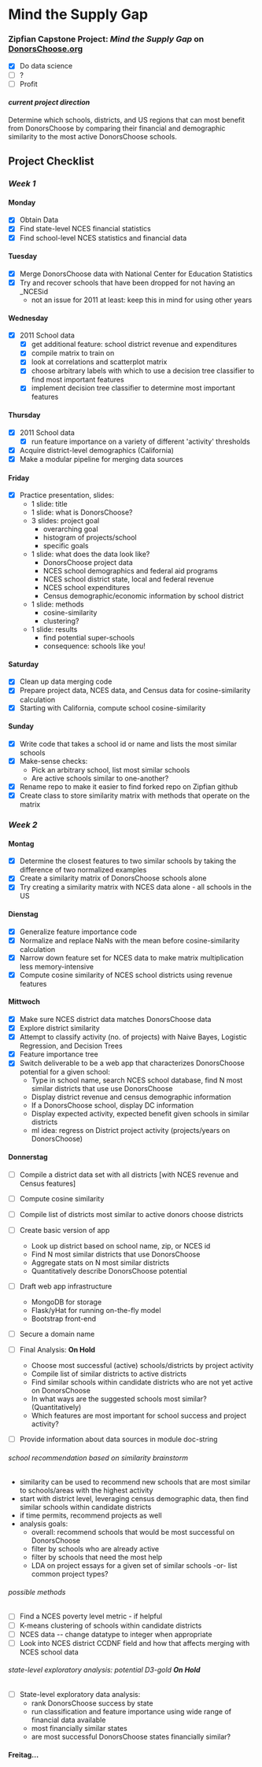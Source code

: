 Mind the Supply Gap
===

### Zipfian Capstone Project: _Mind the Supply Gap_ on [DonorsChoose.org](http://donorschoose.org)

- [x] Do data science
- [ ] ?
- [ ] Profit

#### _current project direction_
Determine which schools, districts, and US regions that can most benefit from DonorsChoose by comparing their financial and demographic similarity to the most active DonorsChoose schools.

## Project Checklist

### _Week 1_

#### Monday
- [x] Obtain Data
- [x] Find state-level NCES financial statistics
- [x] Find school-level NCES statistics and financial data

#### Tuesday
- [x] Merge DonorsChoose data with National Center for Education Statistics
- [x] Try and recover schools that have been dropped for not having an \_NCESid
  * not an issue for 2011 at least: keep this in mind for using other years

#### Wednesday
- [x] 2011 School data
  * [x] get additional feature: school district revenue and expenditures
  * [x] compile matrix to train on
  * [x] look at correlations and scatterplot matrix
  * [x] choose arbitrary labels with which to use a decision tree classifier to find most important features
  * [x] implement decision tree classifier to determine most important features

#### Thursday
- [x] 2011 School data
  * [x] run feature importance on a variety of different 'activity' thresholds
- [x] Acquire district-level demographics (California)
- [x] Make a modular pipeline for merging data sources

#### Friday
- [x] Practice presentation, slides:
  * 1 slide: title
  * 1 slide: what is DonorsChoose?
  * 3 slides: project goal 
    * overarching goal
    * histogram of projects/school
    * specific goals
  * 1 slide: what does the data look like?
    * DonorsChoose project data
    * NCES school demographics and federal aid programs
    * NCES school district state, local and federal revenue
    * NCES school expenditures
    * Census demographic/economic information by school district
  * 1 slide: methods
    * cosine-similarity
    * clustering?
  * 1 slide: results
    * find potential super-schools
    * consequence: schools like you!

#### Saturday
- [x] Clean up data merging code
- [x] Prepare project data, NCES data, and Census data for cosine-similarity calculation
- [x] Starting with California, compute school cosine-similarity

#### Sunday
- [x] Write code that takes a school id or name and lists the most similar schools
- [x] Make-sense checks:
  * Pick an arbitrary school, list most similar schools 
  * Are active schools similar to one-another?
- [x] Rename repo to make it easier to find forked repo on Zipfian github
- [x] Create class to store similarity matrix with methods that operate on the matrix

### _Week 2_

#### Montag
- [x] Determine the closest features to two similar schools by taking the difference of two normalized examples
- [x] Create a similarity matrix of DonorsChoose schools alone
- [x] Try creating a similarity matrix with NCES data alone - all schools in the US

#### Dienstag
- [x] Generalize feature importance code
- [x] Normalize and replace NaNs with the mean before cosine-similarity calculation
- [x] Narrow down feature set for NCES data to make matrix multiplication less memory-intensive
- [x] Compute cosine similarity of NCES school districts using revenue features

#### Mittwoch
- [x] Make sure NCES district data matches DonorsChoose data
- [x] Explore district similarity
- [x] Attempt to classify activity (no. of projects) with Naive Bayes, Logistic Regression, and Decision Trees
- [x] Feature importance tree
- [x] Switch deliverable to be a web app that characterizes DonorsChoose potential for a given school:
  * Type in school name, search NCES school database, find N most similar districts that use use DonorsChoose 
  * Display district revenue and census demographic information
  * If a DonorsChoose school, display DC information
  * Display expected activity, expected benefit given schools in similar districts
  * ml idea: regress on District project activity (projects/years on DonorsChoose)

#### Donnerstag
- [ ] Compile a district data set with all districts [with NCES revenue and Census features]
- [ ] Compute cosine similarity
- [ ] Compile list of districts most similar to active donors choose districts



- [ ] Create basic version of app
  * Look up district based on school name, zip, or NCES id
  * Find N most similar districts that use DonorsChoose
  * Aggregate stats on N most similar districts
  * Quantitatively describe DonorsChoose potential
- [ ] Draft web app infrastructure
  * MongoDB for storage
  * Flask/yHat for running on-the-fly model
  * Bootstrap front-end
- [ ] Secure a domain name

- [ ] Final Analysis: **On Hold**
  * Choose most successful (active) schools/districts by project activity
  * Compile list of similar districts to active districts
  * Find similar schools within candidate districts who are not yet active on DonorsChoose
  * In what ways are the suggested schools most similar? (Quantitatively)
  * Which features are most important for school success and project activity?

- [ ] Provide information about data sources in module doc-string


###### school recommendation based on similarity _brainstorm_
- similarity can be used to recommend new schools that are most similar to schools/areas with the highest activity
- start with district level, leveraging census demographic data, then find similar schools within candidate districts
- if time permits, recommend projects as well
- analysis goals:
  * overall: recommend schools that would be most successful on DonorsChoose
  * filter by schools who are already active
  * filter by schools that need the most help
  * LDA on project essays for a given set of similar schools -or- list common project types?

###### _possible methods_
- [ ] Find a NCES poverty level metric - if helpful
- [ ] K-means clustering of schools within candidate districts
- [ ] NCES data -- change datatype to integer when appropriate
- [ ] Look into NCES district CCDNF field and how that affects merging with NCES school data

###### _state-level exploratory analysis: potential D3-gold_ **On Hold**
- [ ] State-level exploratory data analysis:
  * rank DonorsChoose success by state
  * run classification and feature importance using wide range of financial data available
  * most financially similar states
  * are most successful DonorsChoose states financially similar?


#### Freitag...
